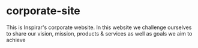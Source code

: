 # corporate-site
This is Inspirar's corporate website. In this website we challenge ourselves to share our vision, mission, products &amp; services as well as goals we aim to achieve
